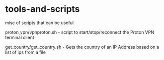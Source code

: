 # tools-and-scripts
misc of scripts that can be useful

proton_vpn/vpnproton.sh - script to start/stop/reconnect the Proton VPN terminal client

get_country/get_country.sh - Gets the country of an IP Address based on a list of ips from a file

